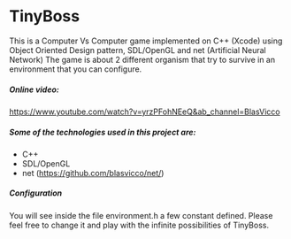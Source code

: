# TinyBoss
This is a Computer Vs Computer game implemented on C++ (Xcode) using Object Oriented Design pattern, SDL/OpenGL and net (Artificial Neural Network)
The game is about 2 different organism that try to survive in an environment that you can configure.

##### Online video:
https://www.youtube.com/watch?v=yrzPFohNEeQ&ab_channel=BlasVicco


##### Some of the technologies used in this project are:
  - C++
  - SDL/OpenGL
  - net (https://github.com/blasvicco/net/)

##### Configuration

You will see inside the file environment.h a few constant defined. Please feel free to change it and play with the infinite possibilities of TinyBoss.

